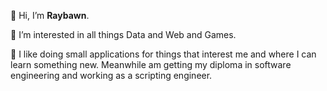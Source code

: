 👋 Hi, I’m **Raybawn**.

👀 I’m interested in all things Data and Web and Games.

🌱 I like doing small applications for things that interest me and where I can learn something new. Meanwhile am getting my diploma in software engineering and working as a scripting engineer.

<!---
Raybawn/Raybawn is a ✨ special ✨ repository because its `README.md` (this file) appears on your GitHub profile.
You can click the Preview link to take a look at your changes.
--->
